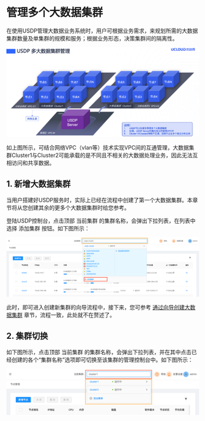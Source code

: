 # 管理多个大数据集群

在使用USDP管理大数据业务系统时，用户可根据业务需求，来规划所需的大数据集群数量及单集群的规模和服务；根据业务形态，决策集群间的隔离性。

![img](../../images/1.0.x/clusters/2020123031008.png)

如上图所示，可结合网络VPC（vlan等）技术实现VPC间的互通管理，大数据集群Cluster1与Cluster2可能承载的是不同且不相关的大数据处理业务，因此无法互相访问和共享数据。



## 1. 新增大数据集群

当用户搭建好USDP服务时，实际上已经在流程中创建了第一个大数据集群。本章节将从您创建其余的更多个大数据集群时给您参考。

登陆USDP控制台，点击顶部 <kbd>当前集群</kbd> 的集群名称，会弹出下拉列表，在列表中选择 <kbd>添加集群</kbd> 按钮。如下图所示：

![img](../../images/1.0.x/clusters/2020123035003.png)


此时，即可进入创建新集群的向导流程中，接下来，您可参考 [通过向导创建大数据集群](/usdpdc/1.0.x/plan&create/first_create?id=_1-向导-选择软件版本) 章节，流程一致，此处就不在赘述了。



## 2. 集群切换

如下图所示，点击顶部 <kbd>当前集群</kbd> 的集群名称，会弹出下拉列表，并在其中点击已经创建的各个“集群名称”选项即可切换至该集群的管理控制台中。如下图所示：

![img](../../images/1.0.x/clusters/2021012665254.png)

